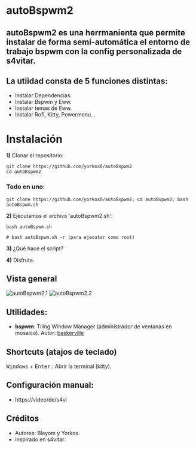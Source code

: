 # autoBspwm2

## autoBspwm2 es una herrmanienta que permite instalar de forma semi-automática el entorno de trabajo bspwm con la config personalizada de s4vitar.

## La utiidad consta de 5 funciones distintas:
- Instalar Dependencias.
- Instalar Bspwm y Eww.
- Instalar temas de Eww.
- Instalar Rofi, Kitty, Powermenu...

# Instalación

**1)** Clonar el repositorio:
```
git clone https://github.com/yorkox0/autoBspwm2
cd autoBspwm2
```
### Todo en uno:

```
git clone https://github.com/yorkox0/autoBspwm2; cd autoBspwm2; bash autoBspwm.sh
```

**2)** Ejecutamos el archivo 'autoBspwm2.sh':
```
bash autoBspwm.sh

# bash autoBspwm.sh -r (para ejecutar como root)
```
**3)** ¿Qué hace el script?

**4)** Disfruta.
## Vista general
![autoBspwm2.1]("")
![autoBspwm2.2]("")

## Utilidades:
- **bspwm**: Tiling Window Manager (administrador de ventanas en mosaico). Autor: [baskerville](https://github.com/baskerville)

## Shortcuts (atajos de teclado)
<kbd>Windows</kbd> + <kbd>Enter</kbd> : Abrir la terminal (kitty).  

## Configuración manual:
- https://video/de/s4vi

## Créditos
- Autores: Bleyom y Yorkox.
- Inspirado en s4vitar.

